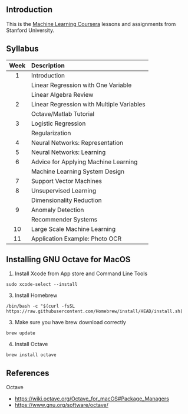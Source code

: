 ## Introduction
This is the [Machine Learning Coursera](https://www.coursera.org/learn/machine-learning) lessons and assignments from Stanford University.

## Syllabus
| Week | Description |
| :---: | :--- |
| 1 | Introduction |
|  | Linear Regression with One Variable |
|  | Linear Algebra Review |
| 2 | Linear Regression with Multiple Variables |
|  |  Octave/Matlab Tutorial |
| 3 | Logistic Regression |
|  | Regularization |
| 4 | Neural Networks: Representation |
| 5 | Neural Networks: Learning |
| 6 | Advice for Applying Machine Learning |
|  | Machine Learning System Design |
| 7 | Support Vector Machines |
| 8 | Unsupervised Learning |
|  | Dimensionality Reduction |
| 9 | Anomaly Detection |
|  | Recommender Systems |
| 10 | Large Scale Machine Learning |
| 11 | Application Example: Photo OCR |

## Installing GNU Octave for MacOS
1. Install Xcode from App store and Command Line Tools 

```sudo xcode-select --install```

3. Install Homebrew 

```/bin/bash -c "$(curl -fsSL https://raw.githubusercontent.com/Homebrew/install/HEAD/install.sh)``` 

3. Make sure you have brew download correctly

```brew update```

4. Install Octave

```brew install octave```





## References
Octave 
- https://wiki.octave.org/Octave_for_macOS#Package_Managers
- https://www.gnu.org/software/octave/






